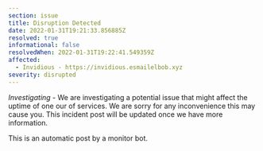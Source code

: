 ```yaml
---
section: issue
title: Disruption Detected
date: 2022-01-31T19:21:33.856885Z
resolved: true
informational: false
resolvedWhen: 2022-01-31T19:22:41.549359Z
affected:
  - Invidious - https://invidious.esmailelbob.xyz
severity: disrupted
---
```

*Investigating* - We are investigating a potential issue that might affect the uptime of one our of services. We are sorry for any inconvenience this may cause you. This incident post will be updated once we have more information.

This is an automatic post by a monitor bot.
        